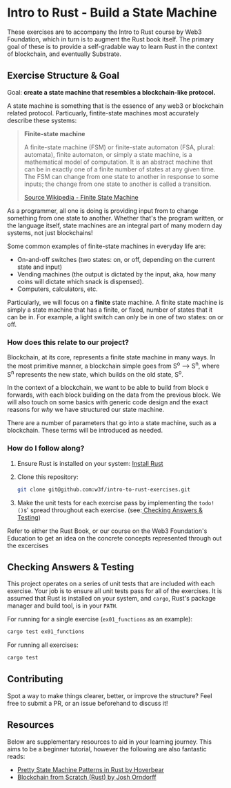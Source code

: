 # Intro to Rust - Build a State Machine

These exercises are to accompany the Intro to Rust course by Web3 Foundation, which in turn is to augment the Rust book itself.  The primary goal of these is to provide a self-gradable way to learn Rust in the context of blockchain, and eventually Substrate.

## Exercise Structure & Goal

Goal: **create a state machine that resembles a blockchain-like protocol.**

A state machine is something that is the essence of any web3 or blockchain related protocol. Particuarly, fintite-state machines most accurately describe these systems:

> **Finite-state machine**
> 
>A finite-state machine (FSM) or finite-state automaton (FSA, plural: automata), finite automaton, or simply a state machine, is a mathematical model of computation. It is an abstract machine that can be in exactly one of a finite number of states at any given time. The FSM can change from one state to another in response to some inputs; the change from one state to another is called a transition.
>
> [Source Wikipedia - Finite State Machine](https://en.wikipedia.org/wiki/Finite-state_machine)

As a programmer, all one is doing is providing input from to change something from one state to another.  Whether that's the program written, or the language itself, state machines are an integral part of many modern day systems, not just blockchains!

Some common examples of finite-state machines in everyday life are:

- On-and-off switches (two states: on, or off, depending on the current state and input)
- Vending machines (the output is dictated by the input, aka, how many coins will dictate which snack is dispensed).
- Computers, calculators, etc.

Particularly, we will focus on a **finite** state machine.  A finite state machine is simply a state machine that has a finite, or fixed, number of states that it can be in.  For example, a light switch can only be in one of two states: on or off.


### How does this relate to our project?    

Blockchain, at its core, represents a finite state machine in many ways. In the most primitive manner, a blockchain simple goes from S<sup>o</sup> --> S<sup>n</sup>, where S<sup>n</sup> represents the new state, which builds on the old state, S<sup>o</sup>.

In the context of a blockchain, we want to be able to build from block `0` forwards, with each block building on the data from the previous block.  We will also touch on some basics with generic code design and the exact reasons for *why* we have structured our state machine.

There are a number of parameters that go into a state machine, such as a blockchain.  These terms will be introduced as needed.


### How do I follow along?

1. Ensure Rust is installed on your system: [Install Rust](https://education.web3.foundation/docs/Rust/setup/installation)

2. Clone this repository:
   
    ```bash
    git clone git@github.com:w3f/intro-to-rust-exercises.git
    ```

3. Make the unit tests for each exercise pass by implementing the `todo!()`s' spread throughout each exercise. (see:[ Checking Answers & Testing](#checking-answers--testing))

Refer to either the Rust Book, or our course on the Web3 Foundation's Education to get an idea on the concrete concepts represented through out the excercises


## Checking Answers & Testing

This project operates on a series of unit tests that are included with each exercise.  Your job is to ensure all unit tests pass for all of the exercises.  It is assumed that Rust is installed on your system, and `cargo`, Rust's package manager and build tool, is in your `PATH`.

For running for a single exercise (`ex01_functions` as an example):

```sh
cargo test ex01_functions
```

For running all exercises: 

```sh
cargo test
```

## Contributing

Spot a way to make things clearer, better, or improve the structure? Feel free to submit a PR, or an issue beforehand to discuss it!


## Resources

Below are supplementary resources to aid in your learning journey.  This aims to be a beginner tutorial, however the following are also fantastic reads:

- [Pretty State Machine Patterns in Rust by Hoverbear](https://hoverbear.org/blog/rust-state-machine-pattern/)
- [Blockchain from Scratch (Rust) by Josh Orndorff](https://github.com/JoshOrndorff/blockchain-from-scratch)

